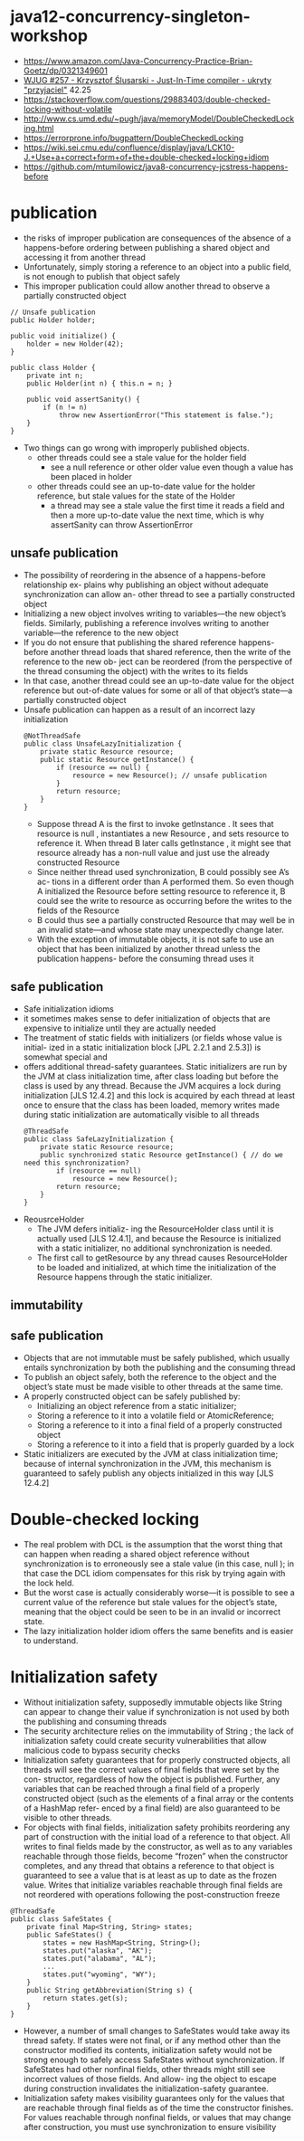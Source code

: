 # java12-concurrency-singleton-workshop

* https://www.amazon.com/Java-Concurrency-Practice-Brian-Goetz/dp/0321349601
* [WJUG #257 - Krzysztof Ślusarski - Just-In-Time compiler - ukryty "przyjaciel"](https://www.youtube.com/watch?v=f8zaYDJctTA) 42.25
* https://stackoverflow.com/questions/29883403/double-checked-locking-without-volatile
* http://www.cs.umd.edu/~pugh/java/memoryModel/DoubleCheckedLocking.html
* https://errorprone.info/bugpattern/DoubleCheckedLocking
* https://wiki.sei.cmu.edu/confluence/display/java/LCK10-J.+Use+a+correct+form+of+the+double-checked+locking+idiom
* https://github.com/mtumilowicz/java8-concurrency-jcstress-happens-before

# publication
* the risks of improper publication are consequences of the
  absence of a happens-before ordering between publishing a shared object and accessing it from another thread
* Unfortunately, simply storing a reference to an object into a public
  field, is not enough to publish that object safely
* This improper publication could allow another thread to observe
  a partially constructed object
```
// Unsafe publication
public Holder holder;

public void initialize() {
    holder = new Holder(42);
}

public class Holder {
    private int n;
    public Holder(int n) { this.n = n; }

    public void assertSanity() {
        if (n != n)
            throw new AssertionError("This statement is false.");
    }
}
```
* Two things can go wrong with improperly published objects. 
    * other threads could see a stale value for the holder field
        * see a null reference or other older value  even though a value has been placed in holder
    * other threads could see an up-to-date value for the holder reference, but stale values for the 
    state of the Holder
        * a thread may see a stale value the first time it reads a field and then a more up-to-date value the next time, 
        which is why assertSanity can throw AssertionError
## unsafe publication
* The possibility of reordering in the absence of a happens-before relationship ex-
  plains why publishing an object without adequate synchronization can allow an-
  other thread to see a partially constructed object
* Initializing a new
  object involves writing to variables—the new object’s fields. Similarly, publishing
  a reference involves writing to another variable—the reference to the new object
* If you do not ensure that publishing the shared reference happens-before another
  thread loads that shared reference, then the write of the reference to the new ob-
  ject can be reordered (from the perspective of the thread consuming the object)
  with the writes to its fields
* In that case, another thread could see an up-to-date
  value for the object reference but out-of-date values for some or all of that object’s
  state—a partially constructed object
* Unsafe publication can happen as a result of an incorrect lazy initialization
    ```
    @NotThreadSafe
    public class UnsafeLazyInitialization {
        private static Resource resource;
        public static Resource getInstance() {
            if (resource == null) {
                resource = new Resource(); // unsafe publication
            }
            return resource;
        }
    }
    ```
    * Suppose thread A is the first to invoke getInstance . It sees that resource is
      null , instantiates a new Resource , and sets resource to reference it. When thread
      B later calls getInstance , it might see that resource already has a non-null value
      and just use the already constructed Resource
    * Since neither thread used synchronization, B could possibly see A’s ac-
      tions in a different order than A performed them. So even though A initialized
      the Resource before setting resource to reference it, B could see the write to
      resource as occurring before the writes to the fields of the Resource
    * B could thus
      see a partially constructed Resource that may well be in an invalid state—and
      whose state may unexpectedly change later.
    * With the exception of immutable objects, it is not safe to use an object that
      has been initialized by another thread unless the publication happens-
      before the consuming thread uses it
## safe publication
* Safe initialization idioms
* it sometimes makes sense to defer initialization of objects that are expensive to
   initialize until they are actually needed
* The treatment of static fields with initializers (or fields whose value is initial-
  ized in a static initialization block [JPL 2.2.1 and 2.5.3]) is somewhat special and
* offers additional thread-safety guarantees. Static initializers are run by the JVM
  at class initialization time, after class loading but before the class is used by any
  thread. Because the JVM acquires a lock during initialization [JLS 12.4.2] and this
  lock is acquired by each thread at least once to ensure that the class has been
  loaded, memory writes made during static initialization are automatically visible
  to all threads
    ```
    @ThreadSafe
    public class SafeLazyInitialization {
        private static Resource resource;
        public synchronized static Resource getInstance() { // do we need this synchronization?
            if (resource == null)
                resource = new Resource();
            return resource;
        }
    }
    ```
* ReousrceHolder
    * The JVM defers initializ-
      ing the ResourceHolder class until it is actually used [JLS 12.4.1], and because the
      Resource is initialized with a static initializer, no additional synchronization is
      needed.
    * The first call to getResource by any thread causes ResourceHolder to be
      loaded and initialized, at which time the initialization of the Resource happens
      through the static initializer.
## immutability
## safe publication
* Objects that are not immutable must be safely published, which usually entails synchronization by both the 
publishing and the consuming thread
* To publish an object safely, both the reference to the object and the object’s state must be made visible 
to other threads at the same time. 
* A properly constructed object can be safely published by:
  * Initializing an object reference from a static initializer;
  * Storing a reference to it into a volatile field or AtomicReference;
  * Storing a reference to it into a final field of a properly constructed object
  * Storing a reference to it into a field that is properly guarded by a lock
* Static initializers are executed by the JVM at class initialization time; because
  of internal synchronization in the JVM, this mechanism is guaranteed to safely
  publish any objects initialized in this way [JLS 12.4.2]        

# Double-checked locking
* The real problem with DCL is the assumption that the worst thing that can
  happen when reading a shared object reference without synchronization is to
  erroneously see a stale value (in this case, null ); in that case the DCL idiom
  compensates for this risk by trying again with the lock held. 
* But the worst case is
    actually considerably worse—it is possible to see a current value of the reference
    but stale values for the object’s state, meaning that the object could be seen to be
    in an invalid or incorrect state.
* The lazy initialization holder
  idiom offers the same benefits and is easier to understand.

# Initialization safety
* Without initialization safety, supposedly immutable objects like String can
  appear to change their value if synchronization is not used by both the publishing
  and consuming threads
*  The security architecture relies on the immutability of
  String ; the lack of initialization safety could create security vulnerabilities that
  allow malicious code to bypass security checks
* Initialization safety guarantees that for properly constructed objects, all
  threads will see the correct values of final fields that were set by the con-
  structor, regardless of how the object is published. Further, any variables
  that can be reached through a final field of a properly constructed object
  (such as the elements of a final array or the contents of a HashMap refer-
  enced by a final field) are also guaranteed to be visible to other threads. 
* For objects with final fields, initialization safety prohibits reordering any part
  of construction with the initial load of a reference to that object. All writes to final
  fields made by the constructor, as well as to any variables reachable through those
  fields, become “frozen” when the constructor completes, and any thread that
  obtains a reference to that object is guaranteed to see a value that is at least as up
  to date as the frozen value. Writes that initialize variables reachable through final
  fields are not reordered with operations following the post-construction freeze
```
@ThreadSafe
public class SafeStates {
    private final Map<String, String> states;
    public SafeStates() {
        states = new HashMap<String, String>();
        states.put("alaska", "AK");
        states.put("alabama", "AL");
        ...
        states.put("wyoming", "WY");
    }
    public String getAbbreviation(String s) {
        return states.get(s);
    }
}
```
* However, a number of small changes to SafeStates would take away its
  thread safety. If states were not final, or if any method other than the constructor
  modified its contents, initialization safety would not be strong enough to safely
  access SafeStates without synchronization. If SafeStates had other nonfinal
  fields, other threads might still see incorrect values of those fields. And allow-
  ing the object to escape during construction invalidates the initialization-safety
  guarantee.
* Initialization safety makes visibility guarantees only for the values that
  are reachable through final fields as of the time the constructor finishes.
  For values reachable through nonfinal fields, or values that may change
  after construction, you must use synchronization to ensure visibility